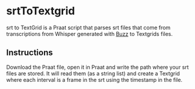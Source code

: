 # srtToTextgrid
srt to TextGrid is a Praat script that parses srt files that come from transcriptions from Whisper generated with [Buzz](https://github.com/chidiwilliams/buzz) to Textgrids files.

## Instructions
Download the Praat file, open it in Praat and write the path where your srt files are stored. It will read them (as a string list) and create a Textgrid where each interval is a frame in the srt using the timestamp in the file.
